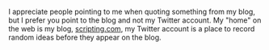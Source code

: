 I appreciate people pointing to me when quoting something from my blog, but I prefer you point to the blog and not my Twitter account. My "home" on the web is my blog, <a href="http://scripting.com/">scripting.com</a>, my Twitter account is a place to record random ideas before they appear on the blog. 
